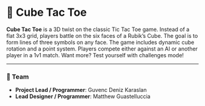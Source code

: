 # 🧊 Cube Tac Toe

**Cube Tac Toe** is a 3D twist on the classic Tic Tac Toe game. Instead of a flat 3x3 grid, players battle on the six faces of a Rubik’s Cube. The goal is to form lines of three symbols on any face. The game includes dynamic cube rotation and a point system. Players compete either against an AI or another player in a 1v1 match. Want more? Test yourself with challenges mode!

---

### 👥 Team

- **Project Lead / Programmer**: Guvenc Deniz Karaslan  
- **Lead Designer / Programmer**: Matthew Guastelluccia
